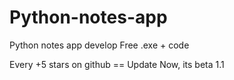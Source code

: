 # Python-notes-app


Python notes app develop
Free .exe + code




Every +5 stars on github == Update
Now, its beta 1.1
